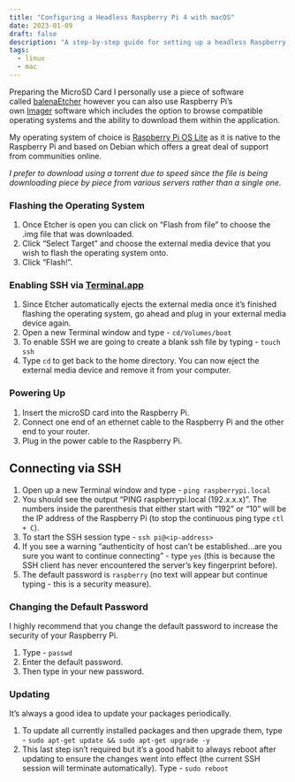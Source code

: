 ```yaml
---
title: "Configuring a Headless Raspberry Pi 4 with macOS"
date: 2023-01-09
draft: false
description: "A step-by-step guide for setting up a headless Raspberry Pi 4 from macOS."
tags:
  - linux
  - mac
---
```


Preparing the MicroSD Card I personally use a piece of software called [balenaEtcher](https://www.balena.io/etcher/) however you can also use Raspberry Pi’s own [Imager](https://www.raspberrypi.com/software/) software which includes the option to browse compatible operating systems and the ability to download them within the application.

My operating system of choice is [Raspberry Pi OS Lite](https://www.raspberrypi.com/software/operating-systems/) as it is native to the Raspberry Pi and based on Debian which offers a great deal of support from communities online.

_I prefer to download using a torrent due to speed since the file is being downloading piece by piece from various servers rather than a single one._

### Flashing the Operating System
1. Once Etcher is open you can click on “Flash from file” to choose the .img file that was downloaded.
2. Click “Select Target” and choose the external media device that you wish to flash the operating system onto.
3. Click “Flash!”.

### Enabling SSH via [Terminal.app](http://terminal.app/)
1. Since Etcher automatically ejects the external media once it’s finished flashing the operating system, go ahead and plug in your external media device again.
2. Open a new Terminal window and type - `cd/Volumes/boot` 
3. To enable SSH we are going to create a blank ssh file by typing - `touch ssh` 
4. Type `cd` to get back to the home directory. You can now eject the external media device and remove it from your computer.

### Powering Up
1. Insert the microSD card into the Raspberry Pi.
2. Connect one end of an ethernet cable to the Raspberry Pi and the other end to your router.
3. Plug in the power cable to the Raspberry Pi.

## Connecting via SSH
1. Open up a new Terminal window and type - `ping raspberrypi.local`
2. You should see the output “PING raspberrypi.local (192.x.x.x)”. The numbers inside the parenthesis that either start with “192” or “10” will be the IP address of the Raspberry Pi (to stop the continuous ping type `ctl + C`).
3. To start the SSH session type - `ssh pi@<ip-address>`
4. If you see a warning “authenticity of host can’t be established…are you sure you want to continue connecting” - type `yes` (this is because the SSH client has never encountered the server’s key fingerprint before).
5. The default password is `raspberry` (no text will appear but continue typing - this is a security measure).

### Changing the Default Password
I highly recommend that you change the default password to increase the security of your Raspberry Pi.
1. Type - `passwd`
2. Enter the default password.
3. Then type in your new password.

### Updating
It’s always a good idea to update your packages periodically.
1. To update all currently installed packages and then upgrade them, type - `sudo apt-get update && sudo apt-get upgrade -y`
2. This last step isn’t required but it’s a good habit to always reboot after updating to ensure the changes went into effect (the current SSH session will terminate automatically). Type - `sudo reboot`